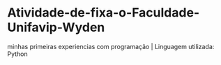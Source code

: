 # Atividade-de-fixa-o-Faculdade-Unifavip-Wyden
minhas primeiras experiencias com programação | Linguagem utilizada: Python
